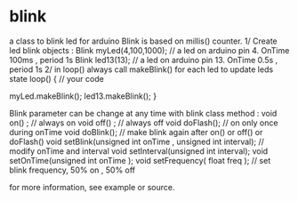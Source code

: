 # blink
a class to blink led for arduino
Blink is based on millis() counter.
1/ Create led blink objects :
    Blink myLed(4,100,1000); // a led on arduino pin 4. OnTime 100ms , period 1s
    Blink led13(13); // a led on arduino pin 13. OnTime 0.5s , period 1s
2/ in loop() always call makeBlink() for each led to update leds state
   loop() {
    // your code
    
   myLed.makeBlink();
   led13.makeBlink();
   }

Blink parameter can be change at any time with blink class method :
  void on() ; // always on
  void off() ; // always off
  void doFlash(); // on only once during onTime
  void doBlink(); // make blink again after on() or off() or doFlash()
  void setBlink(unsigned int onTime , unsigned int interval); // modify onTime and interval
  void setInterval(unsigned int interval);
  void setOnTime(unsigned int onTime );
  void setFrequency( float freq ); // set blink frequency, 50% on , 50% off

for more information, see example or source.